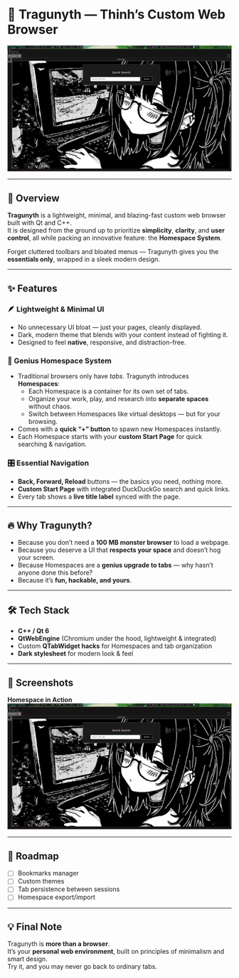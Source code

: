 
# 🚀 Tragunyth — Thinh’s Custom Web Browser  

![First Look](first_look.png)  

---

## 🌌 Overview  
**Tragunyth** is a lightweight, minimal, and blazing-fast custom web browser built with Qt and C++.  
It is designed from the ground up to prioritize **simplicity**, **clarity**, and **user control**, all while packing an innovative feature: the **Homespace System**.  

Forget cluttered toolbars and bloated menus — Tragunyth gives you the **essentials only**, wrapped in a sleek modern design.  

---

## ✨ Features  

### 🪶 Lightweight & Minimal UI  
- No unnecessary UI bloat — just your pages, cleanly displayed.  
- Dark, modern theme that blends with your content instead of fighting it.  
- Designed to feel **native**, responsive, and distraction-free.  

### 🧠 Genius Homespace System  
- Traditional browsers only have *tabs*. Tragunyth introduces **Homespaces**:  
  - Each Homespace is a container for its own set of tabs.  
  - Organize your work, play, and research into **separate spaces** without chaos.  
  - Switch between Homespaces like virtual desktops — but for your browsing.  
- Comes with a **quick “+” button** to spawn new Homespaces instantly.  
- Each Homespace starts with your **custom Start Page** for quick searching & navigation.  

### 🎛️ Essential Navigation  
- **Back, Forward, Reload** buttons — the basics you need, nothing more.  
- **Custom Start Page** with integrated DuckDuckGo search and quick links.  
- Every tab shows a **live title label** synced with the page.  

---

## 🔥 Why Tragunyth?  
- Because you don’t need a **100 MB monster browser** to load a webpage.  
- Because you deserve a UI that **respects your space** and doesn’t hog your screen.  
- Because Homespaces are a **genius upgrade to tabs** — why hasn’t anyone done this before?  
- Because it’s **fun, hackable, and yours**.  

---

## 🛠️ Tech Stack  
- **C++ / Qt 6**  
- **QtWebEngine** (Chromium under the hood, lightweight & integrated)  
- Custom **QTabWidget hacks** for Homespaces and tab organization  
- **Dark stylesheet** for modern look & feel  

---

## 📸 Screenshots  

**Homespace in Action**  
![First Look](first_look.png)  

---

## 🚧 Roadmap  
- [ ] Bookmarks manager  
- [ ] Custom themes  
- [ ] Tab persistence between sessions  
- [ ] Homespace export/import  

---

## 💡 Final Note  
Tragunyth is **more than a browser**.  
It’s your **personal web environment**, built on principles of minimalism and smart design.  
Try it, and you may never go back to ordinary tabs.  

